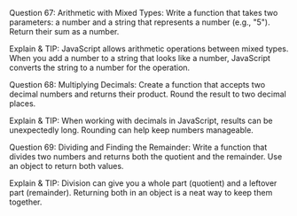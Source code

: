 Question 67: Arithmetic with Mixed Types: Write a function that takes two parameters: a number and a string that represents a number (e.g., "5"). Return their sum as a number. 

Explain & TIP: JavaScript allows arithmetic operations between mixed types. When you add a number to a string that looks like a number, JavaScript converts the string to a number for the operation.

Question 68: Multiplying Decimals: Create a function that accepts two decimal numbers and returns their product. Round the result to two decimal places.

Explain & TIP: When working with decimals in JavaScript, results can be unexpectedly long. Rounding can help keep numbers manageable.

Question 69: Dividing and Finding the Remainder: Write a function that divides two numbers and returns both the quotient and the remainder. Use an object to return both values.

Explain & TIP: Division can give you a whole part (quotient) and a leftover part (remainder). Returning both in an object is a neat way to keep them together.